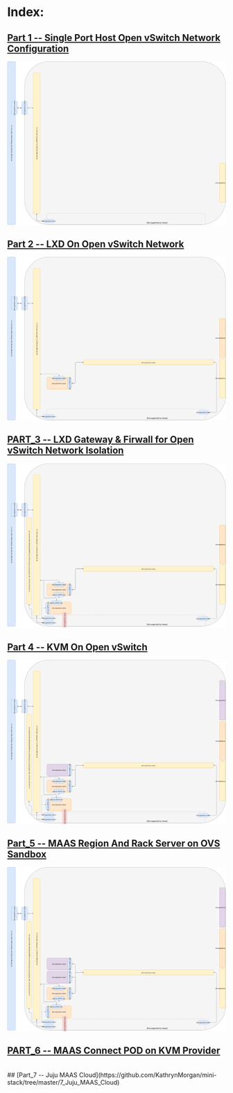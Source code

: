 # Index:

## [Part 1 -- Single Port Host Open vSwitch Network Configuration](https://github.com/KathrynMorgan/mini-stack/tree/master/1_Single_Port_Host-Open_vSwitch_Network_Configuration)
![Part 1 -- Single Port Host Open vSwitch Network Configuration](https://github.com/KathrynMorgan/mini-stack/blob/master/1_Single_Port_Host-Open_vSwitch_Network_Configuration/web/drawio/single-port-ovs-host.svg)
<br/>
## [Part 2 -- LXD On Open vSwitch Network](https://github.com/KathrynMorgan/mini-stack/tree/master/2_LXD-On-OVS)
![Part 2 -- LXD On Open vSwitch Network](https://github.com/KathrynMorgan/mini-stack/blob/master/2_LXD-On-OVS/web/drawio/lxd-on-openvswitch.svg)
<br/>
## [PART_3 -- LXD Gateway & Firwall for Open vSwitch Network Isolation](https://github.com/KathrynMorgan/mini-stack/tree/master/3_LXD_Network_Gateway)
![PART_3 -- LXD Gateway & Firwall for Open vSwitch Network Isolation](https://github.com/KathrynMorgan/mini-stack/blob/master/3_LXD_Network_Gateway/web/drawio/lxd-gateway.svg)
<br/>
## [Part 4 -- KVM On Open vSwitch](https://github.com/KathrynMorgan/mini-stack/tree/master/4_KVM_On_Open_vSwitch)
![Part 4 -- KVM On Open vSwitch](https://github.com/KathrynMorgan/mini-stack/blob/master/4_KVM_On_Open_vSwitch/web/drawio/kvm-on-open-vswitch.svg)
<br/>
## [Part_5 -- MAAS Region And Rack Server on OVS Sandbox](https://github.com/KathrynMorgan/mini-stack/tree/master/5_MAAS-Rack_And_Region_Ctl-On-Open_vSwitch)
![Part_5 -- MAAS Region And Rack Server on OVS Sandbox](https://github.com/KathrynMorgan/mini-stack/blob/master/5_MAAS-Rack_And_Region_Ctl-On-Open_vSwitch/web/drawio/MAAS-Region-And-Rack-Ctl-on-OVS-Sandbox.svg)
<br/>
## [PART_6 -- MAAS Connect POD on KVM Provider](https://github.com/KathrynMorgan/mini-stack/tree/master/6_MAAS-Connect_POD_KVM-Provider)
<br/>
## [Part_7 -- Juju MAAS Cloud](https://github.com/KathrynMorgan/mini-stack/tree/master/7_Juju_MAAS_Cloud)
<br/>
